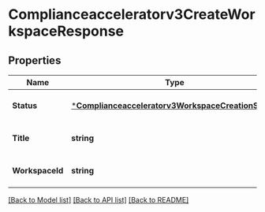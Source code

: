 # Complianceacceleratorv3CreateWorkspaceResponse

## Properties
Name | Type | Description | Notes
------------ | ------------- | ------------- | -------------
**Status** | [***Complianceacceleratorv3WorkspaceCreationStatus**](complianceacceleratorv3WorkspaceCreationStatus.md) |  | [optional] [default to null]
**Title** | **string** | More info of the step. | [optional] [default to null]
**WorkspaceId** | **string** | The id of the workspace. | [optional] [default to null]

[[Back to Model list]](../README.md#documentation-for-models) [[Back to API list]](../README.md#documentation-for-api-endpoints) [[Back to README]](../README.md)

